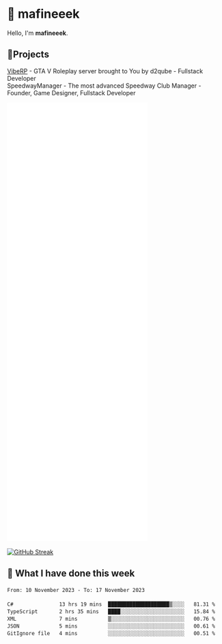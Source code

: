# 👋 mafineeek
Hello, I'm **mafineeek**.

## 📝Projects

[VibeRP](https://v-rp.pl) - GTA V Roleplay server brought to You by d2qube - Fullstack Developer<br/>
SpeedwayManager - The most advanced Speedway Club Manager - Founder, Game Designer, Fullstack Developer


![](./github-metrics.svg)

[![GitHub Streak](https://streak-stats.demolab.com/?user=mafineeek)](https://git.io/streak-stats)

## 📰 What I have done this week
<!--START_SECTION:waka-->

```txt
From: 10 November 2023 - To: 17 November 2023

C#               13 hrs 19 mins  ████████████████████▒░░░░   81.31 %
TypeScript       2 hrs 35 mins   ████░░░░░░░░░░░░░░░░░░░░░   15.84 %
XML              7 mins          ▒░░░░░░░░░░░░░░░░░░░░░░░░   00.76 %
JSON             5 mins          ░░░░░░░░░░░░░░░░░░░░░░░░░   00.61 %
GitIgnore file   4 mins          ░░░░░░░░░░░░░░░░░░░░░░░░░   00.51 %
```

<!--END_SECTION:waka-->
